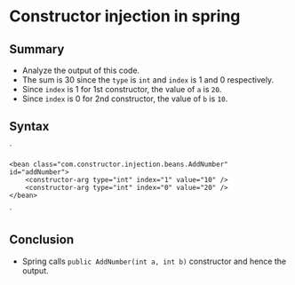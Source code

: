 # Constructor injection in spring

## Summary
- Analyze the output of this code.
- The sum is 30 since the `type` is `int` and `index` is 1 and 0 respectively.
- Since `index` is 1 for 1st constructor, the value of `a` is `20`.
- Since `index` is 0 for 2nd constructor, the value of `b` is `10`.

## Syntax
`

    <bean class="com.constructor.injection.beans.AddNumber" id="addNumber">
        <constructor-arg type="int" index="1" value="10" />
        <constructor-arg type="int" index="0" value="20" />
    </bean>
`

## Conclusion
- Spring calls `public AddNumber(int a, int b)` constructor and hence the output.